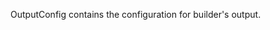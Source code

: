 <!-- Code generated from the comments of the OutputConfig struct in builder/parallels/common/output_config.go; DO NOT EDIT MANUALLY -->
OutputConfig contains the configuration for builder's output.
